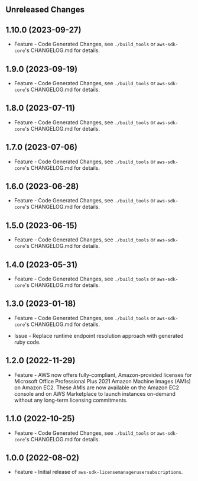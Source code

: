 Unreleased Changes
------------------

1.10.0 (2023-09-27)
------------------

* Feature - Code Generated Changes, see `./build_tools` or `aws-sdk-core`'s CHANGELOG.md for details.

1.9.0 (2023-09-19)
------------------

* Feature - Code Generated Changes, see `./build_tools` or `aws-sdk-core`'s CHANGELOG.md for details.

1.8.0 (2023-07-11)
------------------

* Feature - Code Generated Changes, see `./build_tools` or `aws-sdk-core`'s CHANGELOG.md for details.

1.7.0 (2023-07-06)
------------------

* Feature - Code Generated Changes, see `./build_tools` or `aws-sdk-core`'s CHANGELOG.md for details.

1.6.0 (2023-06-28)
------------------

* Feature - Code Generated Changes, see `./build_tools` or `aws-sdk-core`'s CHANGELOG.md for details.

1.5.0 (2023-06-15)
------------------

* Feature - Code Generated Changes, see `./build_tools` or `aws-sdk-core`'s CHANGELOG.md for details.

1.4.0 (2023-05-31)
------------------

* Feature - Code Generated Changes, see `./build_tools` or `aws-sdk-core`'s CHANGELOG.md for details.

1.3.0 (2023-01-18)
------------------

* Feature - Code Generated Changes, see `./build_tools` or `aws-sdk-core`'s CHANGELOG.md for details.

* Issue - Replace runtime endpoint resolution approach with generated ruby code.

1.2.0 (2022-11-29)
------------------

* Feature - AWS now offers fully-compliant, Amazon-provided licenses for Microsoft Office Professional Plus 2021 Amazon Machine Images (AMIs) on Amazon EC2. These AMIs are now available on the Amazon EC2 console and on AWS Marketplace to launch instances on-demand without any long-term licensing commitments.

1.1.0 (2022-10-25)
------------------

* Feature - Code Generated Changes, see `./build_tools` or `aws-sdk-core`'s CHANGELOG.md for details.

1.0.0 (2022-08-02)
------------------

* Feature - Initial release of `aws-sdk-licensemanagerusersubscriptions`.

